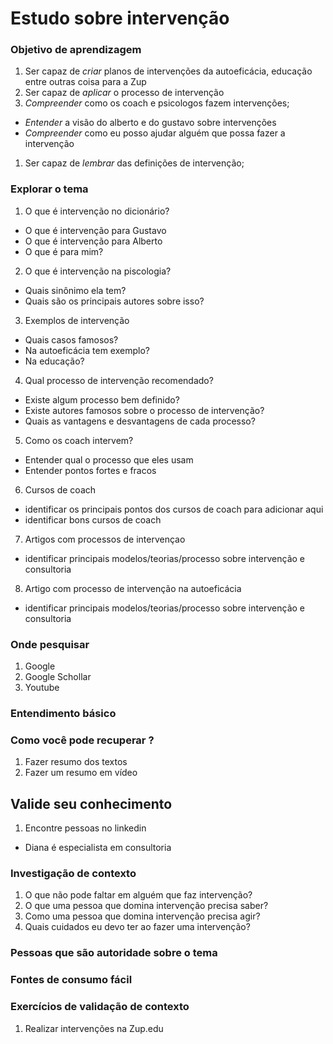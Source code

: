 # Estudo sobre intervenção


### Objetivo de aprendizagem

1. Ser capaz de *criar* planos de intervenções da autoeficácia, educação entre outras coisa para a Zup
1. Ser capaz de *aplicar* o processo de intervenção
1. *Compreender* como os coach e psicologos fazem intervenções;
- *Entender* a visão do alberto e do gustavo sobre intervenções 
- *Compreender* como eu posso ajudar alguém que possa fazer a intervenção
1. Ser capaz de *lembrar* das definições de intervenção;


### Explorar o tema

1. O que é intervenção no dicionário?
- O que é intervenção para Gustavo
- O que é intervenção para Alberto 
- O que é para mim?
    
2. O que é intervenção na piscologia?
- Quais sinônimo ela tem?
- Quais são os principais autores sobre isso?
3. Exemplos de intervenção 
- Quais casos famosos?
- Na autoeficácia tem exemplo?
- Na educação?

4. Qual processo de intervenção recomendado?
- Existe algum processo bem definido?
- Existe autores famosos sobre o processo de intervenção?
- Quais as vantagens e desvantagens de cada processo?

5. Como os coach intervem?
- Entender qual o processo que eles usam
- Entender pontos fortes e fracos
6. Cursos de coach
- identificar os principais pontos dos cursos de coach para adicionar aqui
- identificar bons cursos de coach

7. Artigos com processos de intervençao
- identificar principais modelos/teorias/processo sobre intervenção e consultoria
8. Artigo com processo de intervenção na autoeficácia
- identificar principais modelos/teorias/processo sobre intervenção e consultoria

### Onde pesquisar

1. Google
2. Google Schollar
3. Youtube


### Entendimento básico

### Como você pode recuperar ?
1. Fazer resumo dos textos
2. Fazer um resumo em vídeo

## Valide seu conhecimento
1. Encontre pessoas no linkedin
- Diana é especialista em consultoria



### Investigação de contexto
1. O que não pode faltar em alguém que faz intervenção?
2. O que uma pessoa que domina intervenção precisa saber?
3. Como uma pessoa que domina intervenção precisa agir?
4. Quais cuidados eu devo ter ao fazer uma intervenção?


### Pessoas que são autoridade sobre o tema



### Fontes de consumo fácil


### Exercícios de validação de contexto
1. Realizar intervenções na Zup.edu

